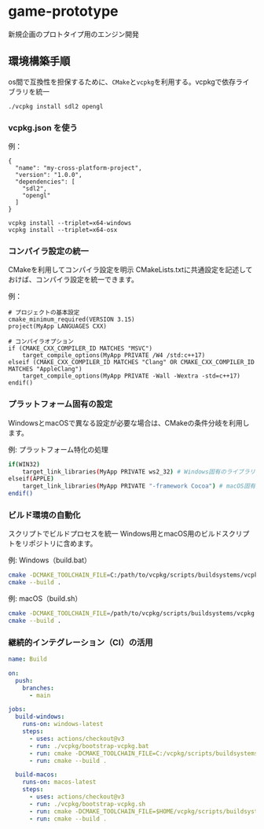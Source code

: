 # game-prototype
新規企画のプロトタイプ用のエンジン開発

## 環境構築手順

os間で互換性を担保するために、`CMake`と`vcpkg`を利用する。vcpkgで依存ライブラリを統一

```
./vcpkg install sdl2 opengl
```

### vcpkg.json を使う

例：

```
{
  "name": "my-cross-platform-project",
  "version": "1.0.0",
  "dependencies": [
    "sdl2",
    "opengl"
  ]
}

```

```
vcpkg install --triplet=x64-windows
vcpkg install --triplet=x64-osx
```

### コンパイラ設定の統一

CMakeを利用してコンパイラ設定を明示
CMakeLists.txtに共通設定を記述しておけば、コンパイラ設定を統一できます。

例：

```
# プロジェクトの基本設定
cmake_minimum_required(VERSION 3.15)
project(MyApp LANGUAGES CXX)

# コンパイラオプション
if (CMAKE_CXX_COMPILER_ID MATCHES "MSVC")
    target_compile_options(MyApp PRIVATE /W4 /std:c++17)
elseif (CMAKE_CXX_COMPILER_ID MATCHES "Clang" OR CMAKE_CXX_COMPILER_ID MATCHES "AppleClang")
    target_compile_options(MyApp PRIVATE -Wall -Wextra -std=c++17)
endif()
```

### プラットフォーム固有の設定

WindowsとmacOSで異なる設定が必要な場合は、CMakeの条件分岐を利用します。

例: プラットフォーム特化の処理

```bash
if(WIN32)
    target_link_libraries(MyApp PRIVATE ws2_32) # Windows固有のライブラリ
elseif(APPLE)
    target_link_libraries(MyApp PRIVATE "-framework Cocoa") # macOS固有の設定
endif()
```

### ビルド環境の自動化

スクリプトでビルドプロセスを統一
Windows用とmacOS用のビルドスクリプトをリポジトリに含めます。

例: Windows（build.bat）

```bash
cmake -DCMAKE_TOOLCHAIN_FILE=C:/path/to/vcpkg/scripts/buildsystems/vcpkg.cmake ..
cmake --build .
```

例: macOS（build.sh）

```bash
cmake -DCMAKE_TOOLCHAIN_FILE=/path/to/vcpkg/scripts/buildsystems/vcpkg.cmake ..
cmake --build .
```

### 継続的インテグレーション（CI）の活用

```yaml
name: Build

on:
  push:
    branches:
      - main

jobs:
  build-windows:
    runs-on: windows-latest
    steps:
      - uses: actions/checkout@v3
      - run: ./vcpkg/bootstrap-vcpkg.bat
      - run: cmake -DCMAKE_TOOLCHAIN_FILE=C:/vcpkg/scripts/buildsystems/vcpkg.cmake .
      - run: cmake --build .

  build-macos:
    runs-on: macos-latest
    steps:
      - uses: actions/checkout@v3
      - run: ./vcpkg/bootstrap-vcpkg.sh
      - run: cmake -DCMAKE_TOOLCHAIN_FILE=$HOME/vcpkg/scripts/buildsystems/vcpkg.cmake .
      - run: cmake --build .
```